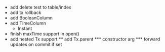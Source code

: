 * add delete test to table/index
* add tx rollback
* add BooleanColumn
* add TimeColumn
  * Instant
* finish maxTime support in open()
* add nested Tx support
** add Tx.parent
*** constructor arg
*** forward updates on commit if set 